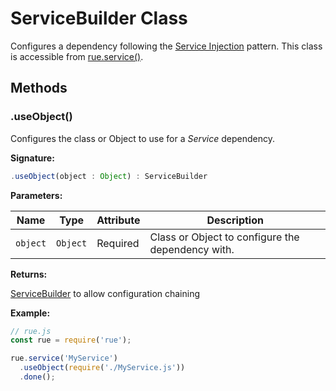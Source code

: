 # ServiceBuilder Class

Configures a dependency following the
[Service Injection](../user-guide/injection-patterns.md#service-injection)
pattern. This class is accessible from [rue.service()](./rue-service.md).

## Methods

### .useObject()
Configures the class or Object to use for a *Service* dependency.

**Signature:**

```javascript
.useObject(object : Object) : ServiceBuilder
```

**Parameters:**

| Name | Type | Attribute | Description |
| ---- | ---- | --------- | ----------- |
| `object` | `Object` | Required | Class or Object to configure the dependency with. |

**Returns:**

[ServiceBuilder](./class-service-builder.md) to allow configuration chaining

**Example:**

```javascript hl_lines="5"
// rue.js
const rue = require('rue');

rue.service('MyService')
  .useObject(require('./MyService.js'))
  .done();
```
